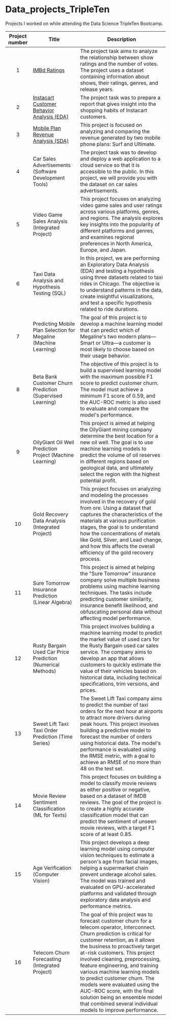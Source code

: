 # Data_projects_TripleTen
Projects I worked on while attending the Data Science TripleTen Bootcamp.


| Project number | Title | Description |
| :-----------: | ----------- |----------- |
| 1 | [IMBd Ratings](https://github.com/mattfuller2/Data_projects_TripleTen/tree/main/01_IMDb%20Ratings) | The project task aims to analyze the relationship between show ratings and the number of votes. The project uses a dataset containing information about shows, their ratings, genres, and release years. |
| 2 | [Instacart Customer Behavior Analysis (EDA)](https://github.com/mattfuller2/Data_projects_TripleTen/tree/main/02_Instacart_Customer_Behavior_Analysis) | The project task was to prepare a report that gives insight into the shopping habits of Instacart customers. |
| 3 | [Mobile Plan Revenue Analysis (SDA)](https://github.com/mattfuller2/Data_projects_TripleTen/tree/main/03_Mobile_Plan_Revenue_Analysis) | This project is focused on analyzing and comparing the revenue generated by two mobile phone plans: Surf and Ultimate. |
| 4 | Car Sales Advertisements (Software Development Tools) | The project task was to develop and deploy a web application to a cloud service so that it is accessible to the public. In this project, we will provide you with the dataset on car sales advertisements. |
| 5 | Video Game Sales Analysis (Integrated Project) | This project focuses on analyzing video game sales and user ratings across various platforms, genres, and regions. The analysis explores key insights into the popularity of different platforms and genres, and examines regional preferences in North America, Europe, and Japan. |
| 6 | Taxi Data Analysis and Hypothesis Testing (SQL) | In this project, we are performing an Exploratory Data Analysis (EDA) and testing a hypothesis using three datasets related to taxi rides in Chicago. The objective is to understand patterns in the data, create insightful visualizations, and test a specific hypothesis related to ride durations. |
| 7 | Predicting Mobile Plan Selection for Megaline (Machine Learning) | The goal of this project is to develop a machine learning model that can predict which of Megaline's two modern plans—Smart or Ultra—a customer is most likely to choose based on their usage behavior. |
| 8 | Beta Bank Customer Churn Prediction (Supervised Learning) | The objective of this project is to build a supervised learning model with the maximum possible F1 score to predict customer churn. The model must achieve a minimum F1 score of 0.59, and the AUC-ROC metric is also used to evaluate and compare the model's performance. |
| 9 | OilyGiant Oil Well Prediction Project (Machine Learning) | This project is aimed at helping the OilyGiant mining company determine the best location for a new oil well. The goal is to use machine learning models to predict the volume of oil reserves in different regions based on geological data, and ultimately select the region with the highest potential profit. |
| 10 | Gold Recovery Data Analysis (Integrated Project) | This project focuses on analyzing and modeling the processes involved in the recovery of gold from ore. Using a dataset that captures the characteristics of the materials at various purification stages, the goal is to understand how the concentrations of metals like Gold, Silver, and Lead change, and how this affects the overall efficiency of the gold recovery process. |
| 11 | Sure Tomorrow Insurance Prediction (Linear Algebra) | This project is aimed at helping the "Sure Tomorrow" insurance company solve multiple business problems using machine learning techniques. The tasks include predicting customer similarity, insurance benefit likelihood, and obfuscating personal data without affecting model performance. |
| 12 | Rusty Bargain Used Car Price Prediction (Numerical Methods) | This project involves building a machine learning model to predict the market value of used cars for the Rusty Bargain used car sales service. The company aims to develop an app that allows customers to quickly estimate the value of their vehicles based on historical data, including technical specifications, trim versions, and prices. |
| 13 | Sweet Lift Taxi: Taxi Order Prediction (Time Series) | The Sweet Lift Taxi company aims to predict the number of taxi orders for the next hour at airports to attract more drivers during peak hours. This project involves building a predictive model to forecast the number of orders using historical data. The model's performance is evaluated using the RMSE metric, with a goal to achieve an RMSE of no more than 48 on the test set. |
| 14 | Movie Review Sentiment Classification (ML for Texts) | This project focuses on building a model to classify movie reviews as either positive or negative, based on a dataset of IMDB reviews. The goal of the project is to create a highly accurate classification model that can predict the sentiment of unseen movie reviews, with a target F1 score of at least 0.85. |
| 15 | Age Verification (Computer Vision) | This project develops a deep learning model using computer vision techniques to estimate a person's age from facial images, helping a supermarket chain prevent underage alcohol sales. The model was trained and evaluated on GPU-accelerated platforms and validated through exploratory data analysis and performance metrics. |
| 16 | Telecom Churn Forecasting (Integrated Project) | The goal of this project was to forecast customer churn for a telecom operator, Interconnect. Churn prediction is critical for customer retention, as it allows the business to proactively target at-risk customers. This project involved cleaning, preprocessing, feature engineering, and training various machine learning models to predict customer churn. The models were evaluated using the AUC-ROC score, with the final solution being an ensemble model that combined several individual models to improve performance. |
